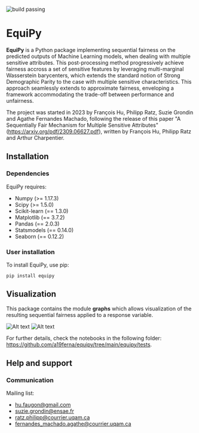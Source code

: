 ![build passing](https://github.com/phi-ra/equnabc/actions/workflows/build-package.yml/badge.svg)

# EquiPy

**EquiPy** is a Python package implementing sequential fairness on the predicted outputs of Machine Learning models, when dealing with multiple sensitive attributes. This post-processing method progressively achieve fairness accross a set of sensitive features by leveraging multi-marginal Wasserstein barycenters, which extends the standard notion of Strong Demographic Parity to the case with multiple sensitive characteristics. This approach seamlessly extends
to approximate fairness, enveloping a framework accommodating the trade-off between performance and unfairness.

The project was started in 2023 by François Hu, Philipp Ratz, Suzie Grondin and Agathe Fernandes Machado, following the release of this paper "A Sequentially Fair Mechanism for Multiple Sensitive Attributes" (https://arxiv.org/pdf/2309.06627.pdf), written by François Hu, Philipp Ratz and Arthur Charpentier.  

## Installation

### Dependencies

EquiPy requires:
* Numpy (>= 1.17.3)
* Scipy (>= 1.5.0)
* Scikit-learn (== 1.3.0)
* Matplotlib (== 3.7.2)
* Pandas (== 2.0.3)
* Statsmodels (== 0.14.0)
* Seaborn (== 0.12.2)

### User installation

To install EquiPy, use pip:

```console
pip install equipy
```

## Visualization

This package contains the module **graphs** which allows visualization of the resulting sequential fairness applied to a response variable.

![Alt text](https://github.com/a19ferna/equipy/blob/main/examples/arrow_plot.png)
![Alt text](https://github.com/a19ferna/equipy/blob/main/examples/waterfall_plot.png)

For further details, check the notebooks in the following folder: https://github.com/a19ferna/equipy/tree/main/equipy/tests. 

## Help and support

### Communication

Mailing list:
* hu.faugon@gmail.com
* suzie.grondin@ensae.fr
* ratz.philipp@courrier.uqam.ca
* fernandes_machado.agathe@courrier.uqam.ca


